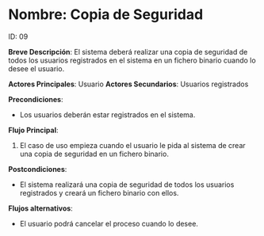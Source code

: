 # Nombre: Copia de Seguridad

ID: 09

**Breve Descripción**: El sistema deberá realizar una copia de seguridad de todos los usuarios registrados en el sistema en un fichero binario cuando lo desee el usuario.

**Actores Principales**: Usuario
**Actores Secundarios**: Usuarios registrados

**Precondiciones**:

   * Los usuarios deberán estar registrados en el sistema.

**Flujo Principal**:

   1. El caso de uso empieza cuando el usuario le pida al sistema de crear una copia de seguridad en un fichero binario.

**Postcondiciones**:

   * El sistema realizará una copia de seguridad de todos los usuarios registrados y creará un fichero binario con ellos.

**Flujos alternativos**:

   * El usuario podrá cancelar el proceso cuando lo desee.

